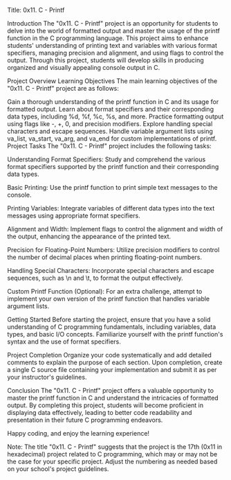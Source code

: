 Title: 0x11. C - Printf

Introduction
The "0x11. C - Printf" project is an opportunity for students to delve into the world of formatted output and master the usage of the printf function in the C programming language. This project aims to enhance students' understanding of printing text and variables with various format specifiers, managing precision and alignment, and using flags to control the output. Through this project, students will develop skills in producing organized and visually appealing console output in C.

Project Overview
Learning Objectives
The main learning objectives of the "0x11. C - Printf" project are as follows:

Gain a thorough understanding of the printf function in C and its usage for formatted output.
Learn about format specifiers and their corresponding data types, including %d, %f, %c, %s, and more.
Practice formatting output using flags like -, +, 0, and precision modifiers.
Explore handling special characters and escape sequences.
Handle variable argument lists using va_list, va_start, va_arg, and va_end for custom implementations of printf.
Project Tasks
The "0x11. C - Printf" project includes the following tasks:

Understanding Format Specifiers: Study and comprehend the various format specifiers supported by the printf function and their corresponding data types.

Basic Printing: Use the printf function to print simple text messages to the console.

Printing Variables: Integrate variables of different data types into the text messages using appropriate format specifiers.

Alignment and Width: Implement flags to control the alignment and width of the output, enhancing the appearance of the printed text.

Precision for Floating-Point Numbers: Utilize precision modifiers to control the number of decimal places when printing floating-point numbers.

Handling Special Characters: Incorporate special characters and escape sequences, such as \n and \t, to format the output effectively.

Custom Printf Function (Optional): For an extra challenge, attempt to implement your own version of the printf function that handles variable argument lists.

Getting Started
Before starting the project, ensure that you have a solid understanding of C programming fundamentals, including variables, data types, and basic I/O concepts. Familiarize yourself with the printf function's syntax and the use of format specifiers.

Project Completion
Organize your code systematically and add detailed comments to explain the purpose of each section. Upon completion, create a single C source file containing your implementation and submit it as per your instructor's guidelines.

Conclusion
The "0x11. C - Printf" project offers a valuable opportunity to master the printf function in C and understand the intricacies of formatted output. By completing this project, students will become proficient in displaying data effectively, leading to better code readability and presentation in their future C programming endeavors.

Happy coding, and enjoy the learning experience!

Note: The title "0x11. C - Printf" suggests that the project is the 17th (0x11 in hexadecimal) project related to C programming, which may or may not be the case for your specific project. Adjust the numbering as needed based on your school's project guidelines.
